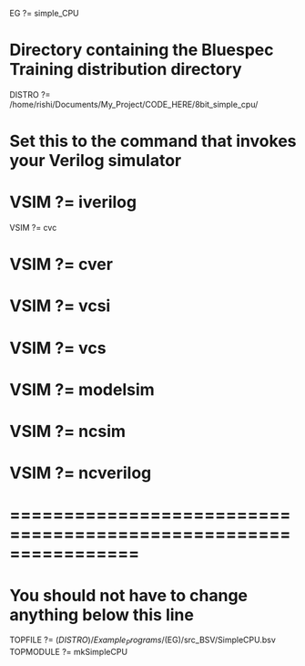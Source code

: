 EG ?= simple_CPU

# Directory containing the Bluespec Training distribution directory
DISTRO ?= /home/rishi/Documents/My_Project/CODE_HERE/8bit_simple_cpu/

# Set this to the command that invokes your Verilog simulator
# VSIM ?= iverilog
VSIM ?= cvc
# VSIM ?= cver
# VSIM ?= vcsi
# VSIM ?= vcs
# VSIM ?= modelsim
# VSIM ?= ncsim
# VSIM ?= ncverilog

# ================================================================
# You should not have to change anything below this line

TOPFILE   ?= $(DISTRO)/Example_Programs/$(EG)/src_BSV/SimpleCPU.bsv
TOPMODULE ?= mkSimpleCPU
